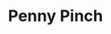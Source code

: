 ---
title: Penny Pinch
link: https://mypennypinch.com
logo: /assets/i/logos/pennypinch.png
tags: ["Mobile Money", "Rewards"]
categories: local
currency: XCD
---